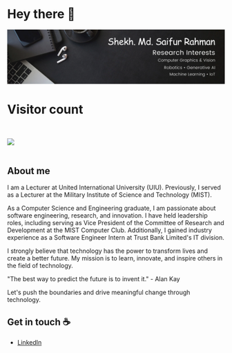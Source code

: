 # Hey there :wave:

<img src="https://raw.githubusercontent.com/saifurrahman1701/saifurrahman1701/master/resources/banner1.png" alt="Hello world">

# <p align="center"> 
#  Visitor count<br>
#  <img src="https://profile-counter.glitch.me/saifurrahman1701/count.svg" />
# </p>

## About me

I am a Lecturer at United International University (UIU). Previously, I served as a Lecturer at the Military Institute of Science and Technology (MIST).

As a Computer Science and Engineering graduate, I am passionate about software engineering, research, and innovation. I have held leadership roles, including serving as Vice President of the Committee of Research and Development at the MIST Computer Club. Additionally, I gained industry experience as a Software Engineer Intern at Trust Bank Limited's IT division.

I strongly believe that technology has the power to transform lives and create a better future. My mission is to learn, innovate, and inspire others in the field of technology.

"The best way to predict the future is to invent it." - Alan Kay

Let's push the boundaries and drive meaningful change through technology.

## Get in touch :coffee:

- [LinkedIn](https://www.linkedin.com/in/saifurrahman1701/)
